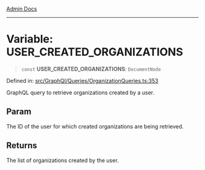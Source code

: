 [Admin Docs](/)

---

# Variable: USER_CREATED_ORGANIZATIONS

> `const` **USER_CREATED_ORGANIZATIONS**: `DocumentNode`

Defined in: [src/GraphQl/Queries/OrganizationQueries.ts:353](https://github.com/PalisadoesFoundation/talawa-admin/blob/main/src/GraphQl/Queries/OrganizationQueries.ts#L353)

GraphQL query to retrieve organizations created by a user.

## Param

The ID of the user for which created organizations are being retrieved.

## Returns

The list of organizations created by the user.
